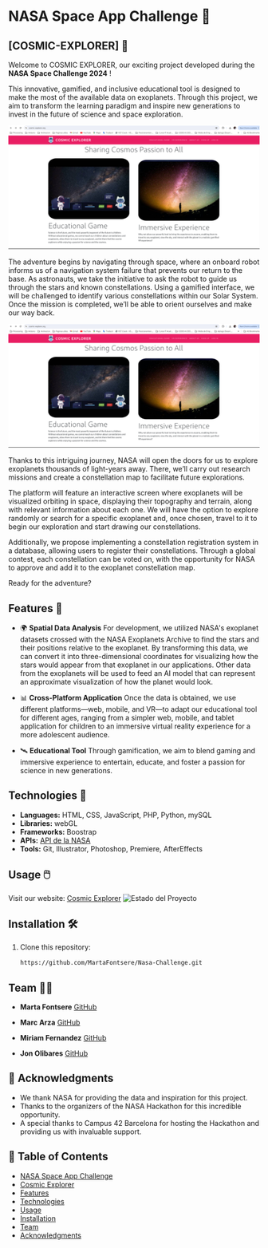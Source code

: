 # NASA Space App Challenge 🚀 

## [COSMIC-EXPLORER] 🌌 

Welcome to COSMIC EXPLORER, our exciting project developed during the **NASA Space Challenge 2024** !

This innovative, gamified, and inclusive educational tool is designed to make the most of the available data on exoplanets. Through this project, we aim to transform the learning paradigm and inspire new generations to invest in the future of science and space exploration.

![Cosmic Explorer WebSite](https://github.com/MartaFontsere/Nasa-Challenge/blob/main/src_images/Screenshot%20from%202024-10-06%2021-50-47.png)

The adventure begins by navigating through space, where an onboard robot informs us of a navigation system failure that prevents our return to the base. As astronauts, we take the initiative to ask the robot to guide us through the stars and known constellations. Using a gamified interface, we will be challenged to identify various constellations within our Solar System. Once the mission is completed, we’ll be able to orient ourselves and make our way back.

![Educational Game](https://github.com/MartaFontsere/Nasa-Challenge/blob/main/src_images/Screenshot%20from%202024-10-06%2021-50-47.png)

Thanks to this intriguing journey, NASA will open the doors for us to explore exoplanets thousands of light-years away. There, we’ll carry out research missions and create a constellation map to facilitate future explorations.

The platform will feature an interactive screen where exoplanets will be visualized orbiting in space, displaying their topography and terrain, along with relevant information about each one. We will have the option to explore randomly or search for a specific exoplanet and, once chosen, travel to it to begin our exploration and start drawing our constellations.

Additionally, we propose implementing a constellation registration system in a database, allowing users to register their constellations. Through a global contest, each constellation can be voted on, with the opportunity for NASA to approve and add it to the exoplanet constellation map.

Ready for the adventure?


## Features 🌟 

- 🌍 **Spatial Data Analysis**
For development, we utilized NASA's exoplanet datasets crossed with the NASA Exoplanets Archive to find the stars and their positions relative to the exoplanet. By transforming this data, we can convert it into three-dimensional coordinates for visualizing how the stars would appear from that exoplanet in our applications. Other data from the exoplanets will be used to feed an AI model that can represent an approximate visualization of how the planet would look.

- 📊 **Cross-Platform Application**
Once the data is obtained, we use different platforms—web, mobile, and VR—to adapt our educational tool for different ages, ranging from a simpler web, mobile, and tablet application for children to an immersive virtual reality experience for a more adolescent audience.

- 🛰️ **Educational Tool** 
Through gamification, we aim to blend gaming and immersive experience to entertain, educate, and foster a passion for science in new generations.

## Technologies 🚀 

- **Languages:** HTML, CSS, JavaScript, PHP, Python, mySQL
- **Libraries:** webGL
- **Frameworks:** Boostrap
- **APIs:** [API de la NASA](https://api.nasa.gov/)
- **Tools:** Git, Illustrator, Photoshop, Premiere, AfterEffects


## Usage 🖱️
Visit our website: [Cosmic Explorer](https://cosmic-explorer.org/)
![Estado del Proyecto](https://img.shields.io/badge/estado-en%20desarrollo-orange)


## Installation 🛠️
1. Clone this repository:
   ```bash
   https://github.com/MartaFontsere/Nasa-Challenge.git


## Team 👫👫 

- **Marta Fontsere** [GitHub](https://github.com/MartaFontsere)

- **Marc Arza** [GitHub](https://github.com/codemarc42)

- **Miriam Fernandez** [GitHub](https://github.com/MiriamFernandezPerez)

- **Jon Olibares** [GitHub](https://github.com/joolibar)



## 🙌 Acknowledgments

- We thank NASA for providing the data and inspiration for this project.
- Thanks to the organizers of the NASA Hackathon for this incredible opportunity.
- A special thanks to Campus 42 Barcelona for hosting the Hackathon and providing us with invaluable support.


## 📂 Table of Contents

- [NASA Space App Challenge](#-nasa-space-app-challenge)
- [Cosmic Explorer](#-cosmic-explorer)
- [Features](#-features)
- [Technologies](#-technologies)
- [Usage](#-usage)
- [Installation](#-installation)
- [Team](#-team)
- [Acknowledgments](#-acknowledgments)